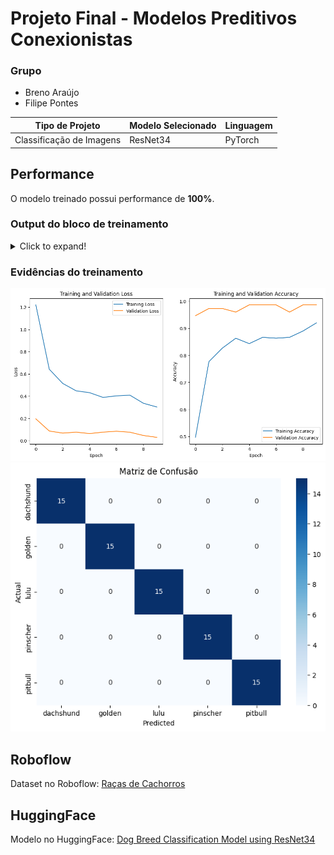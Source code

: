 # Projeto Final - Modelos Preditivos Conexionistas

### Grupo

-   Breno Araújo
-   Filipe Pontes

| **Tipo de Projeto**      | **Modelo Selecionado** | **Linguagem** |
| ------------------------ | ---------------------- | ------------- |
| Classificação de Imagens | ResNet34               | PyTorch       |

## Performance

O modelo treinado possui performance de **100%**.

### Output do bloco de treinamento

<details>
  <summary>Click to expand!</summary>
  
  ```text
    Epoch 0/9
    ----------
    train Loss: 1.1817 Acc: 0.5333
    val Loss: 0.2135 Acc: 0.9600
    Epoch 1/9
    ----------
    train Loss: 0.5962 Acc: 0.8167
    val Loss: 0.0919 Acc: 0.9733
    Epoch 2/9
    ----------
    train Loss: 0.4614 Acc: 0.8600
    val Loss: 0.0674 Acc: 0.9733
    Epoch 3/9
    ----------
    train Loss: 0.5950 Acc: 0.7900
    val Loss: 0.0596 Acc: 0.9733
    Epoch 4/9
    ----------
    train Loss: 0.4398 Acc: 0.8600
    val Loss: 0.0371 Acc: 1.0000
    Epoch 5/9
    ----------
    train Loss: 0.3309 Acc: 0.9133
    val Loss: 0.0367 Acc: 1.0000
    Epoch 6/9
    ----------
    train Loss: 0.4004 Acc: 0.8733
    val Loss: 0.0256 Acc: 1.0000
    Epoch 7/9
    ----------
    train Loss: 0.3629 Acc: 0.8700
    val Loss: 0.0646 Acc: 0.9867
    Epoch 8/9
    ----------
    train Loss: 0.4021 Acc: 0.8767
    val Loss: 0.0404 Acc: 0.9867
    Epoch 9/9
    ----------
    train Loss: 0.3363 Acc: 0.8933
    val Loss: 0.0477 Acc: 0.9867
    Training complete in 16m 22s
    Melhor Acurácia: 1.0000
    Loss: 0.0120
    F1-Score: 1.0000
    Recall: 1.0000
    Precisão: 1.0000
  ```
</details>

### Evidências do treinamento

![Training and Validation Loss/Accuracy](https://github.com/breno-mendes/neural-network-dogs/blob/master/assets/Model%20Fixed%20Feature.png?raw=true)
![Matriz Confusão](https://github.com/breno-mendes/neural-network-dogs/blob/master/assets/Matriz%20de%20Confusao.png?raw=true)

## Roboflow

Dataset no Roboflow: [Raças de Cachorros](https://universe.roboflow.com/breno-03sky/racas-de-cachorros)

## HuggingFace

Modelo no HuggingFace: [Dog Breed Classification Model using ResNet34](https://huggingface.co/brenomendes/dog-breeds/blob/main/Dog_Breed_Classification_Model_using_ResNet34.ipynb)
